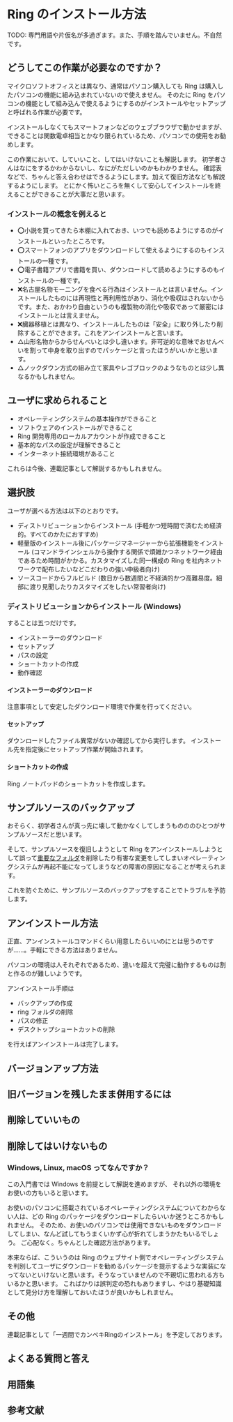 # Ring のインストール方法

TODO: 専門用語や片仮名が多過ぎます。また、手順を踏んでいません。不自然です。

## どうしてこの作業が必要なのですか？
マイクロソフトオフィスとは異なり、通常はパソコン購入しても Ring は購入したパソコンの機能に組み込まれていないので使えません。
そのたに Ring をパソコンの機能として組み込んで使えるようにするのがインストールやセットアップと呼ばれる作業が必要です。

インストールしなくてもスマートフォンなどのウェブブラウザで動かせますが、できることは関数電卓相当とかなり限られているため、パソコンでの使用をお勧めします。

この作業において、していいこと、してはいけないことも解説します。
初学者さんはなにをするかわからないし、なにがただしいのかもわかりません。
確認表などで、ちゃんと答え合わせはできるようにします。加えて復旧方法なども解説するようにします。
とにかく怖いところを無くして安心してインストールを終えることができることが大事だと思います。

### インストールの概念を例えると
 * ⭕小説を買ってきたら本棚に入れておき、いつでも読めるようにするのがインストールといったところです。
 * ⭕スマートフォンのアプリをダウンロードして使えるようにするのもインストールの一種です。
 * ⭕電子書籍アプリで書籍を買い、ダウンロードして読めるようにするのもインストールの一種です。
 * ❌名古屋名物モーニングを食べる行為はインストールとは言いません。インストールしたものには再現性と再利用性があり、消化や吸収はされないからです。また、おかわり自由というのも複製物の消化や吸収であって厳密にはインストールとは言えません。
 * ❌臓器移植とは異なり、インストールしたものは「安全」に取り外したり削除することができます。これをアンインストールと言います。
 * △山形名物からからせんべいとは少し違います。非可逆的な意味でおせんべいを割って中身を取り出すのでパッケージと言ったほうがいいかと思います。
 * △ノックダウン方式の組み立て家具やレゴブロックのようなものとは少し異なるかもしれません。

## ユーザに求められること
 * オペレーティングシステムの基本操作ができること
 * ソフトウェアのインストールができること
 * Ring 開発専用のローカルアカウントが作成できること
 * 基本的なパスの設定が理解できること
 * インターネット接続環境があること

これらは今後、連載記事として解説するかもしれません。


## 選択肢
ユーザが選べる方法は以下のとおりです。

 * ディストリビューションからインストール (手軽かつ短時間で済むため経済的。すべてのかたにおすすめ)
 * 軽量版のインストール後にパッケージマネージャーから拡張機能をインストール (コマンドラインシェルから操作する関係で煩雑かつネットワーク経由であるため時間がかかる。カスタマイズした同一構成の Ring を社内ネットワークで配布したいなどこだわりの強い中級者向け)
 * ソースコードからフルビルド (数日から数週間と不経済的かつ高難易度。細部に渡り見聞したりカスタマイズをしたい常習者向け)

### ディストリビューションからインストール (Windows)
することは五つだけです。
 * インストーラーのダウンロード
 * セットアップ
 * パスの設定
 * ショートカットの作成
 * 動作確認

#### インストーラーのダウンロード
注意事項として安定したダウンロード環境で作業を行ってください。

#### セットアップ
ダウンロードしたファイル異常がないか確認してから実行します。
インストール先を指定後にセットアップ作業が開始されます。

#### ショートカットの作成
Ring ノートパッドのショートカットを作成します。

## サンプルソースのバックアップ
おそらく、初学者さんが真っ先に壊して動かなくしてしまうものののひとつがサンプルソースだと思います。

そして、サンプルソースを復旧しようとして Ring をアンインストールしようとして誤って[重要なフォルダ](https://www.lifehacker.jp/amp/221528default-windows-files-folders/)を削除したり有害な変更をしてしまいオペレーティングシステムが再起不能になってしまうなどの障害の原因になることが考えられます。

これを防ぐために、サンプルソースのバックアップをすることでトラブルを予防します。

## アンインストール方法
正直、アンインストールコマンドくらい用意したらいいのにとは思うのですが……。手軽にできる方法はありません。

パソコンの環境は人それぞれであるため、違いを超えて完璧に動作するものは割と作るのが難しいようです。

アンインストール手順は
 * バックアップの作成
 * ring フォルダの削除
 * パスの修正
 * デスクトップショートカットの削除

を行えばアンインストールは完了します。


## バージョンアップ方法

## 旧バージョンを残したまま併用するには

## 削除していいもの

## 削除してはいけないもの

### Windows, Linux, macOS ってなんですか？
この入門書では Windows を前提として解説を進めますが、
それ以外の環境をお使いの方もいると思います。

お使いのパソコンに搭載されているオペレーティングシステムについてわからない人は、どの Ring のパッケージをダウンロードしたらいいか迷うところかもしれません。
そのため、お使いのパソコンでは使用できないものをダウンロードしてしまい、なんど試してもうまくいかず心が折れてしまうかたもいるでしょう。
ご心配なく。ちゃんとした確認方法があります。

本来ならば、こういうのは Ring のウェブサイト側でオペレーティングシステムを判別してユーザにダウンロードを勧めるパッケージを提示するような実装になってないといけないと思います。そうなっていませんので不親切に思われる方もいるかと思います。
こればかりは誤判定の恐れもありますし、やはり基礎知識として見分け方を理解しておいたほうが良いかもしれません。


## その他
連載記事として「一週間でカンペキRingのインストール」を予定しております。

## よくある質問と答え

## 用語集

## 参考文献

